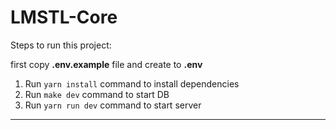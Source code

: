 # LMSTL-Core

Steps to run this project:

first copy **.env.example** file and create to **.env**

1. Run `yarn install` command to install dependencies
2. Run `make dev` command to start DB
3. Run `yarn run dev` command to start server

---
